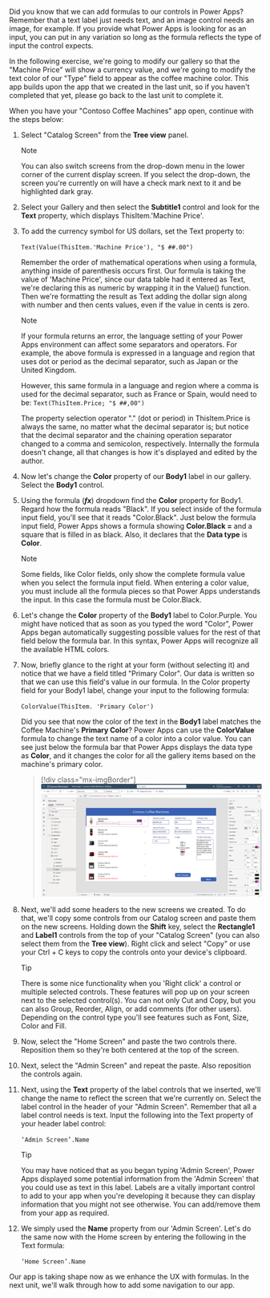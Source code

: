 Did you know that we can add formulas to our controls in Power Apps? Remember that a text label just needs text, and an image control needs an image, for example. If you provide what Power Apps is looking for as an input, you can put in any variation so long as the formula reflects the type of input the control expects.

In the following exercise, we're going to modify our gallery so that the "Machine Price" will show a currency value, and we're going to modify the text color of our "Type" field to appear as the coffee machine color. This app builds upon the app that we created in the last unit, so if you haven't completed that yet, please go back to the last unit to complete it.

When you have your "Contoso Coffee Machines" app open, continue with the steps below:

1.  Select "Catalog Screen" from the **Tree view** panel.

	> [!NOTE]
	> You can also switch screens from the drop-down menu in the lower corner of the current display screen. If you select the drop-down, the screen you're currently on will have a check mark next to it and be highlighted dark gray.

1.  Select your Gallery and then select the **Subtitle1** control and look for the **Text** property, which displays ThisItem.'Machine Price'.

1.  To add the currency symbol for US dollars, set the Text property to:

	`Text(Value(ThisItem.'Machine Price'), "$ ##.00")`

	Remember the order of mathematical operations when using a formula, anything inside of parenthesis occurs first. Our formula is taking the value of 'Machine Price', since our data table had it entered as Text, we're declaring this as numeric by wrapping it in the Value() function. Then we're formatting the result as Text adding the dollar sign along with number and then cents values, even if the value in cents is zero.

	> [!NOTE]
	> If your formula returns an error, the language setting of your Power Apps environment can affect some separators and operators. For example, the above formula is expressed in a language and region that uses dot or period as the decimal separator, such as Japan or the United Kingdom.
	>
	> However, this same formula in a language and region where a comma is used for the decimal separator, such as France or Spain, would need to be: `Text(ThisItem.Price; "$ ##,00")`
	>
	> The property selection operator \".\" (dot or period) in ThisItem.Price is always the same, no matter what the decimal separator is; but notice that the decimal separator and the chaining operation separator changed to a comma and semicolon, respectively. Internally the formula doesn't change, all that changes is how it's displayed and edited by the author.

1.  Now let's change the **Color** property of our **Body1** label in our gallery. Select the **Body1** control.

1.  Using the formula (***fx***) dropdown find the **Color** property for Body1. Regard how the formula reads "Black". If you select inside of the formula input field, you'll see that it reads "Color.Black". Just below the formula input field, Power Apps shows a formula showing **Color.Black =** and a square that is filled in as black. Also, it declares that the **Data type** is **Color**.

	> [!NOTE]
	> Some fields, like Color fields, only show the complete formula value when you select the formula input field. When entering a color value, you must include all the formula pieces so that Power Apps understands the input. In this case the formula must be Color.Black.

1.  Let's change the **Color** property of the **Body1** label to Color.Purple. You might have noticed that as soon as you typed the word "Color", Power Apps began automatically suggesting possible values for the rest of that field below the formula bar. In this syntax, Power Apps will recognize all the available HTML colors.

1.  Now, briefly glance to the right at your form (without selecting it) and notice that we have a field titled "Primary Color". Our data is written so that we can use this field's value in our formula. In the Color property field for your Body1 label, change your input to the following formula:

	`ColorValue(ThisItem. 'Primary Color')`

	Did you see that now the color of the text in the **Body1** label matches the Coffee Machine's **Primary Color**? Power Apps can use the **ColorValue** formula to change the text name of a color into a color value. You can see just below the formula bar that Power Apps displays the data type as **Color**, and it changes the color for all the gallery items based on the machine's primary color.

	> [!div class="mx-imgBorder"]
	> [![Screenshot of the properties.](../media/properties.svg)](../media/properties.svg#lightbox)

1.  Next, we'll add some headers to the new screens we created. To do that, we'll copy some controls from our Catalog screen and paste them on the new screens. Holding down the **Shift** key, select the **Rectangle1** and **Label1** controls from the top of your "Catalog Screen" (you can also select them from the **Tree view**). Right click and select "Copy" or use your Ctrl + C keys to copy the controls onto your device's clipboard.

	> [!TIP]
	> There is some nice functionality when you 'Right click' a control or multiple selected controls. These features will pop up on your screen next to the selected control(s). You can not only Cut and Copy, but you can also Group, Reorder, Align, or add comments (for other users). Depending on the control type you'll see features such as Font, Size, Color and Fill.

1.  Now, select the "Home Screen" and paste the two controls there. Reposition them so they're both centered at the top of the screen.

1. Next, select the "Admin Screen" and repeat the paste. Also reposition the controls again.

1. Next, using the **Text** property of the label controls that we inserted, we'll change the name to reflect the screen that we're currently on. Select the label control in the header of your "Admin Screen". Remember that all a label control needs is text. Input the following into the Text property of your header label control:

	`‘Admin Screen’.Name`

	> [!TIP]
	> You may have noticed that as you began typing 'Admin Screen', Power Apps displayed some potential information from the 'Admin Screen' that you could use as text in this label. Labels are a vitally important control to add to your app when you're developing it because they can display information that you might not see otherwise. You can add/remove them from your app as required.

1. We simply used the **Name** property from our 'Admin Screen'. Let's do the same now with the Home screen by entering the following in the Text formula:

	`‘Home Screen’.Name`

Our app is taking shape now as we enhance the UX with formulas. In the next unit, we'll walk through how to add some navigation to our app.